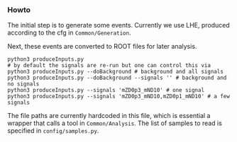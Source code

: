 ### Howto

The initial step is to generate some events. Currently we use LHE, produced according to the cfg in `Common/Generation`.

Next, these events are converted to ROOT files for later analysis.
```
python3 produceInputs.py
# by default the signals are re-run but one can control this via
python3 produceInputs.py --doBackground # background and all signals
python3 produceInputs.py --doBackground --signals '' # background and no signals
python3 produceInputs.py --signals 'mZD0p3_mND10' # one signal
python3 produceInputs.py --signals 'mZD0p3_mND10,mZD0p1_mND10' # a few signals
```
The file paths are currently hardcoded in this file, which is essential a wrapper that calls a tool in `Common/Analysis`.
The list of samples to read is specified in `config/samples.py`.


